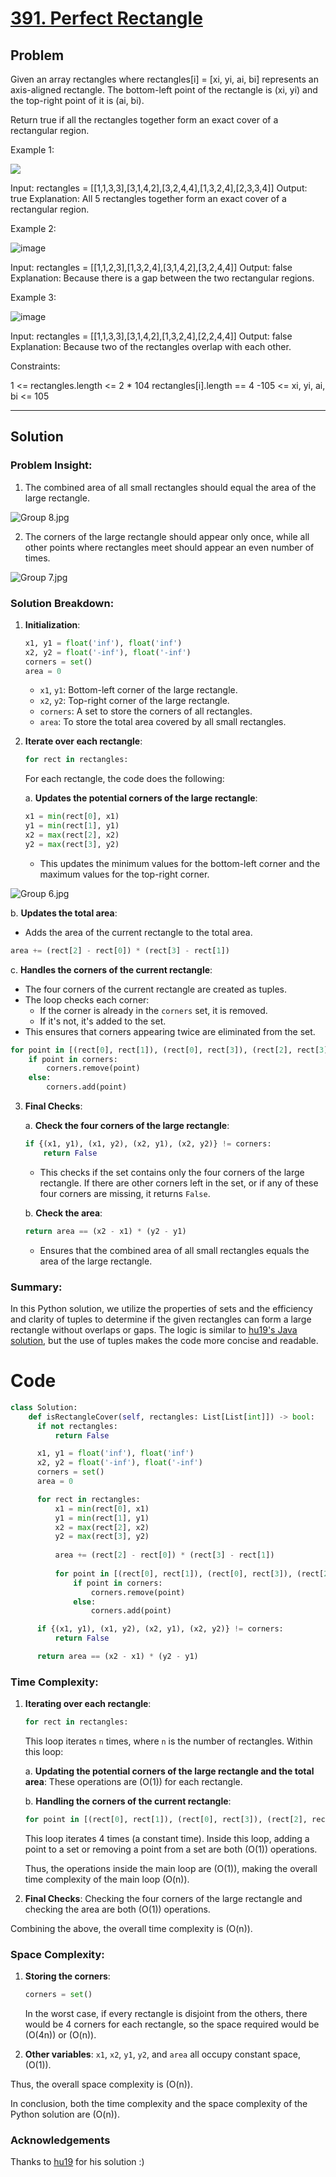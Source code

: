 # <a href="https://leetcode.com/problems/perfect-rectangle/description/" target="_blank">391. Perfect Rectangle</a>

## Problem

Given an array rectangles where rectangles[i] = [xi, yi, ai, bi] represents an axis-aligned rectangle. The bottom-left point of the rectangle is (xi, yi) and the top-right point of it is (ai, bi).

Return true if all the rectangles together form an exact cover of a rectangular region.

 

Example 1:

![](https://assets.leetcode.com/uploads/2021/03/27/perectrec1-plane.jpg)

Input: rectangles = [[1,1,3,3],[3,1,4,2],[3,2,4,4],[1,3,2,4],[2,3,3,4]]
Output: true
Explanation: All 5 rectangles together form an exact cover of a rectangular region.

Example 2:

![image](https://github.com/Kimeiga/leetcode/assets/20587215/8de6de86-18a7-49ec-8dc4-ee1d58f098fd)

Input: rectangles = [[1,1,2,3],[1,3,2,4],[3,1,4,2],[3,2,4,4]]
Output: false
Explanation: Because there is a gap between the two rectangular regions.

Example 3:

![image](https://github.com/Kimeiga/leetcode/assets/20587215/e9b0d2b6-0a32-497b-ab59-6c261e9bfe7e)

Input: rectangles = [[1,1,3,3],[3,1,4,2],[1,3,2,4],[2,2,4,4]]
Output: false
Explanation: Because two of the rectangles overlap with each other.
 

Constraints:

1 <= rectangles.length <= 2 * 104
rectangles[i].length == 4
-105 <= xi, yi, ai, bi <= 105

---

## Solution

### Problem Insight:

1. The combined area of all small rectangles should equal the area of the large rectangle.

![Group 8.jpg](https://assets.leetcode.com/users/images/c89c1ba0-dcba-4787-a40a-cc936e3a9c47_1694551363.5751398.jpeg)


2. The corners of the large rectangle should appear only once, while all other points where rectangles meet should appear an even number of times.

![Group 7.jpg](https://assets.leetcode.com/users/images/f93f7ed9-a3a5-4795-b0dc-944c4eca0ca8_1694551348.6423934.jpeg)


### Solution Breakdown:

1. **Initialization**:
   ```python
   x1, y1 = float('inf'), float('inf')
   x2, y2 = float('-inf'), float('-inf')
   corners = set()
   area = 0
   ```
   - `x1`, `y1`: Bottom-left corner of the large rectangle.
   - `x2`, `y2`: Top-right corner of the large rectangle.
   - `corners`: A set to store the corners of all rectangles.
   - `area`: To store the total area covered by all small rectangles.

2. **Iterate over each rectangle**:
   ```python
   for rect in rectangles:
   ```
   For each rectangle, the code does the following:

   a. **Updates the potential corners of the large rectangle**:
      ```python
      x1 = min(rect[0], x1)
      y1 = min(rect[1], y1)
      x2 = max(rect[2], x2)
      y2 = max(rect[3], y2)
      ```
      - This updates the minimum values for the bottom-left corner and the maximum values for the top-right corner.

![Group 6.jpg](https://assets.leetcode.com/users/images/19b0dc90-96b1-421c-9071-156494a5a06f_1694551316.8918238.jpeg)


b. **Updates the total area**:
  - Adds the area of the current rectangle to the total area.
  ```python
  area += (rect[2] - rect[0]) * (rect[3] - rect[1])
  ```

c. **Handles the corners of the current rectangle**:
   - The four corners of the current rectangle are created as tuples.
   - The loop checks each corner: 
       - If the corner is already in the `corners` set, it is removed.
       - If it's not, it's added to the set. 
   - This ensures that corners appearing twice are eliminated from the set.
  ```python
  for point in [(rect[0], rect[1]), (rect[0], rect[3]), (rect[2], rect[3]), (rect[2], rect[1])]:
      if point in corners:
          corners.remove(point)
      else:
          corners.add(point)
  ```
3. **Final Checks**:

   a. **Check the four corners of the large rectangle**:
      ```python
      if {(x1, y1), (x1, y2), (x2, y1), (x2, y2)} != corners:
          return False
      ```
      - This checks if the set contains only the four corners of the large rectangle. If there are other corners left in the set, or if any of these four corners are missing, it returns `False`.

   b. **Check the area**:
      ```python
      return area == (x2 - x1) * (y2 - y1)
      ```
      - Ensures that the combined area of all small rectangles equals the area of the large rectangle.

### Summary:

In this Python solution, we utilize the properties of sets and the efficiency and clarity of tuples to determine if the given rectangles can form a large rectangle without overlaps or gaps. The logic is similar to [hu19's Java solution](https://leetcode.com/problems/perfect-rectangle/solutions/87181/really-easy-understanding-solution-o-n-java/), but the use of tuples makes the code more concise and readable.


# Code
```python
class Solution:
    def isRectangleCover(self, rectangles: List[List[int]]) -> bool:
      if not rectangles:
          return False

      x1, y1 = float('inf'), float('inf')
      x2, y2 = float('-inf'), float('-inf')
      corners = set()
      area = 0

      for rect in rectangles:
          x1 = min(rect[0], x1)
          y1 = min(rect[1], y1)
          x2 = max(rect[2], x2)
          y2 = max(rect[3], y2)
          
          area += (rect[2] - rect[0]) * (rect[3] - rect[1])
          
          for point in [(rect[0], rect[1]), (rect[0], rect[3]), (rect[2], rect[3]), (rect[2], rect[1])]:
              if point in corners:
                  corners.remove(point)
              else:
                  corners.add(point)

      if {(x1, y1), (x1, y2), (x2, y1), (x2, y2)} != corners:
          return False

      return area == (x2 - x1) * (y2 - y1)

```

### Time Complexity:

1. **Iterating over each rectangle**:
   ```python
   for rect in rectangles:
   ```
   This loop iterates `n` times, where `n` is the number of rectangles. Within this loop:

   a. **Updating the potential corners of the large rectangle and the total area**:
      These operations are \(O(1)\) for each rectangle.
      
   b. **Handling the corners of the current rectangle**:
      ```python
      for point in [(rect[0], rect[1]), (rect[0], rect[3]), (rect[2], rect[3]), (rect[2], rect[1])]:
      ```
      This loop iterates 4 times (a constant time). Inside this loop, adding a point to a set or removing a point from a set are both \(O(1)\) operations.

   Thus, the operations inside the main loop are \(O(1)\), making the overall time complexity of the main loop \(O(n)\).

2. **Final Checks**:
   Checking the four corners of the large rectangle and checking the area are both \(O(1)\) operations.

Combining the above, the overall time complexity is \(O(n)\).

### Space Complexity:

1. **Storing the corners**:
   ```python
   corners = set()
   ```
   In the worst case, if every rectangle is disjoint from the others, there would be 4 corners for each rectangle, so the space required would be \(O(4n)\) or \(O(n)\).

2. **Other variables**: `x1`, `x2`, `y1`, `y2`, and `area` all occupy constant space, \(O(1)\).

Thus, the overall space complexity is \(O(n)\).

In conclusion, both the time complexity and the space complexity of the Python solution are \(O(n)\).

### Acknowledgements

Thanks to [hu19](https://leetcode.com/hu19/) for his solution :)
